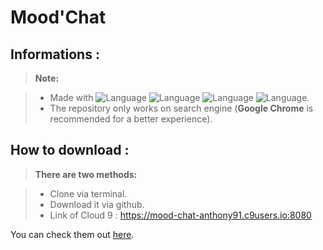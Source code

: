 **Mood'Chat**
========================

Informations :
-------------

> **Note:**

> - Made with ![Language](https://img.shields.io/badge/Language-HTML-e44b23.svg) ![Language](https://img.shields.io/badge/Language-CSS-563d7c.svg) ![Language](https://img.shields.io/badge/Language-Javascript-f1e05a.svg) ![Language](https://img.shields.io/badge/Language-Jquery-orange.svg).
> - The repository only works on search engine (**Google Chrome** is recommended for a better experience).

How to download :
-------------
> **There are two methods:**

> - Clone via terminal.
> - Download it via github.
> - Link of Cloud 9 : https://mood-chat-anthony91.c9users.io:8080

You can check them out [here][3]. 

  [3]: https://help.github.com/articles/cloning-a-repository/
  



